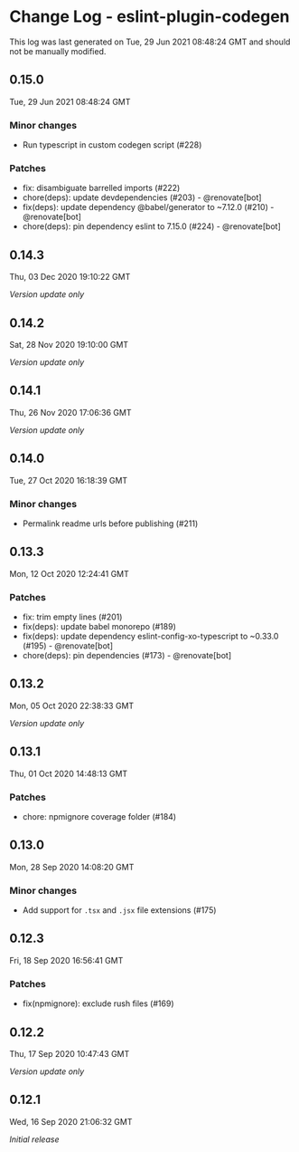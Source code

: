 # Change Log - eslint-plugin-codegen

This log was last generated on Tue, 29 Jun 2021 08:48:24 GMT and should not be manually modified.

## 0.15.0
Tue, 29 Jun 2021 08:48:24 GMT

### Minor changes

- Run typescript in custom codegen script (#228)

### Patches

- fix: disambiguate barrelled imports (#222)
- chore(deps): update devdependencies (#203) - @renovate[bot]
- fix(deps): update dependency @babel/generator to ~7.12.0 (#210) - @renovate[bot]
- chore(deps): pin dependency eslint to 7.15.0 (#224) - @renovate[bot]

## 0.14.3
Thu, 03 Dec 2020 19:10:22 GMT

_Version update only_

## 0.14.2
Sat, 28 Nov 2020 19:10:00 GMT

_Version update only_

## 0.14.1
Thu, 26 Nov 2020 17:06:36 GMT

_Version update only_

## 0.14.0
Tue, 27 Oct 2020 16:18:39 GMT

### Minor changes

- Permalink readme urls before publishing (#211)

## 0.13.3
Mon, 12 Oct 2020 12:24:41 GMT

### Patches

- fix: trim empty lines (#201)
- fix(deps): update babel monorepo (#189)
- fix(deps): update dependency eslint-config-xo-typescript to ~0.33.0 (#195) - @renovate[bot]
- chore(deps): pin dependencies (#173) - @renovate[bot]

## 0.13.2
Mon, 05 Oct 2020 22:38:33 GMT

_Version update only_

## 0.13.1
Thu, 01 Oct 2020 14:48:13 GMT

### Patches

- chore: npmignore coverage folder (#184)

## 0.13.0
Mon, 28 Sep 2020 14:08:20 GMT

### Minor changes

- Add support for `.tsx` and `.jsx` file extensions (#175)

## 0.12.3
Fri, 18 Sep 2020 16:56:41 GMT

### Patches

- fix(npmignore): exclude rush files (#169)

## 0.12.2
Thu, 17 Sep 2020 10:47:43 GMT

_Version update only_

## 0.12.1
Wed, 16 Sep 2020 21:06:32 GMT

_Initial release_

